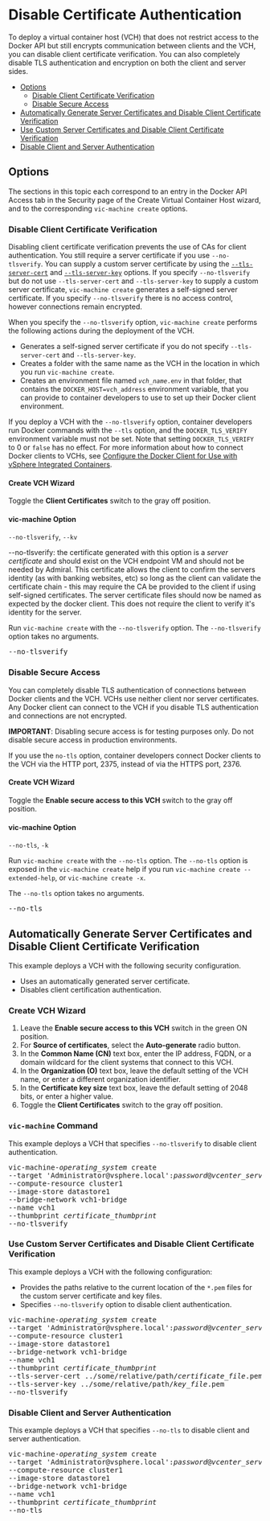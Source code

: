 # Disable Certificate Authentication

To deploy a virtual container host (VCH) that does not restrict access to the Docker API but still encrypts communication between clients and the VCH, you can disable client certificate verification. You can also completely disable TLS authentication and encryption on both the client and server sides.

- [Options](#options)
  - [Disable Client Certificate Verification](#no-tlsverify) 
  - [Disable Secure Access](#no-tls)
- [Automatically Generate Server Certificates and Disable Client Certificate Verification](#auto-notlsverify)
- [Use Custom Server Certificates and Disable Client Certificate Verification](#custom_notlsverify)
- [Disable Client and Server Authentication](#example_no-tls)

## Options <a id="options"></a>

The sections in this topic each correspond to an entry in the Docker API Access tab in the Security page of the Create Virtual Container Host wizard, and to the  corresponding `vic-machine create` options.

### Disable Client Certificate Verification <a id="no-tlsverify"></a>

Disabling client certificate verification prevents the use of CAs for client authentication. You still require a server certificate if you use `--no-tlsverify`. You can supply a custom server certificate by using the  [`--tls-server-cert`](tls_custom_certs.md#cert) and [`--tls-server-key`](tls_custom_certs.md#key) options. If you specify `--no-tlsverify` but do not use `--tls-server-cert` and `--tls-server-key` to supply a custom server certificate, `vic-machine create` generates a self-signed server certificate. If you specify `--no-tlsverify` there is no access control, however connections remain encrypted.

When you specify the `--no-tlsverify` option, `vic-machine create` performs the following actions during the deployment of the VCH.

- Generates a self-signed server certificate if you do not specify `--tls-server-cert` and `--tls-server-key`.
- Creates a folder with the same name as the VCH in the location in which you run `vic-machine create`.
- Creates an environment file named <code><i>vch_name</i>.env</code> in that folder, that contains the `DOCKER_HOST=vch_address` environment variable, that you can provide to container developers to use to set up their Docker client environment.

If you deploy a VCH with the `--no-tlsverify` option, container developers run Docker commands with the `--tls` option, and the `DOCKER_TLS_VERIFY` environment variable must not be set. Note that setting `DOCKER_TLS_VERIFY` to 0 or `false` has no effect. For more information about how to connect Docker clients to VCHs, see [Configure the Docker Client for Use with vSphere Integrated Containers](../vic_app_dev/configure_docker_client.md).

#### Create VCH Wizard

Toggle the **Client Certificates** switch to the gray off position.

#### vic-machine Option 

`--no-tlsverify`, `--kv`

--no-tlsverify: the certificate generated with this option is a _server certificate_ and should exist on the VCH endpoint VM and should not be needed by Admiral. This certificate allows the client to confirm the servers identity (as with banking websites, etc) so long as the client can validate the certificate chain - this may require the CA be provided to the client if using self-signed certificates. The server certificate files should now be named as expected by the docker client. This does not require the client to verify it's identity for the server.

Run `vic-machine create` with the `--no-tlsverify` option. The `--no-tlsverify` option takes no arguments. 

<pre>--no-tlsverify</pre>

### Disable Secure Access <a id="no-tls"></a>

You can completely disable TLS authentication of connections between  Docker clients and the VCH. VCHs use neither client nor server certificates. Any Docker client can connect to the VCH if you disable TLS authentication and connections are not encrypted. 

**IMPORTANT**: Disabling secure access is for testing purposes only. Do not disable secure access in production environments.

If you use the `no-tls` option, container developers connect Docker clients to the VCH via the HTTP port, 2375, instead of via the HTTPS port, 2376.

#### Create VCH Wizard

Toggle the **Enable secure access to this VCH** switch to the gray off position.

#### vic-machine Option 

`--no-tls`, `-k`

Run `vic-machine create` with the `--no-tls` option. The `--no-tls` option is exposed in the `vic-machine create` help if you run `vic-machine create --extended-help`, or `vic-machine create -x`.

The `--no-tls` option takes no arguments.

<pre>--no-tls</pre>

## Automatically Generate Server Certificates and Disable Client Certificate Verification <a id="auto-notlsverify"></a>

This example deploys a VCH with the following security configuration. 

- Uses an automatically generated server certificate.
- Disables client certification authentication.

### Create VCH Wizard

1. Leave the **Enable secure access to this VCH** switch in the green ON position.
2. For **Source of certificates**, select the **Auto-generate** radio button.
3. In the **Common Name (CN)** text box, enter the IP address, FQDN, or a domain wildcard for the client systems that connect to this VCH.
4. In the **Organization (O)** text box, leave the default setting of the VCH name, or enter a different organization identifier.
5. In the **Certificate key size** text box, leave the default setting of 2048 bits, or enter a higher value.
3. Toggle the **Client Certificates** switch to the gray off position.

### `vic-machine` Command

This example deploys a VCH that specifies `--no-tlsverify` to disable client authentication.

<pre>vic-machine-<i>operating_system</i> create
--target 'Administrator@vsphere.local':<i>password</i>@<i>vcenter_server_address</i>/dc1
--compute-resource cluster1
--image-store datastore1
--bridge-network vch1-bridge
--name vch1
--thumbprint <i>certificate_thumbprint</i>
--no-tlsverify
</pre>

### Use Custom Server Certificates and Disable Client Certificate Verification <a id="custom_notlsverify"></a>

This example deploys a VCH with the following configuration:

- Provides the paths relative to the current location of the `*.pem` files for the custom server certificate and key files.
- Specifies `--no-tlsverify` option to disable client authentication.

<pre>vic-machine-<i>operating_system</i> create
--target 'Administrator@vsphere.local':<i>password</i>@<i>vcenter_server_address</i>/dc1
--compute-resource cluster1
--image-store datastore1
--bridge-network vch1-bridge
--name vch1
--thumbprint <i>certificate_thumbprint</i>
--tls-server-cert ../some/relative/path/<i>certificate_file</i>.pem
--tls-server-key ../some/relative/path/<i>key_file</i>.pem
--no-tlsverify
</pre>

### Disable Client and Server Authentication <a id="example_no-tls"></a>

This example deploys a VCH that specifies `--no-tls` to disable client and server authentication.

<pre>vic-machine-<i>operating_system</i> create
--target 'Administrator@vsphere.local':<i>password</i>@<i>vcenter_server_address</i>/dc1
--compute-resource cluster1
--image-store datastore1
--bridge-network vch1-bridge
--name vch1
--thumbprint <i>certificate_thumbprint</i>
--no-tls
</pre>
